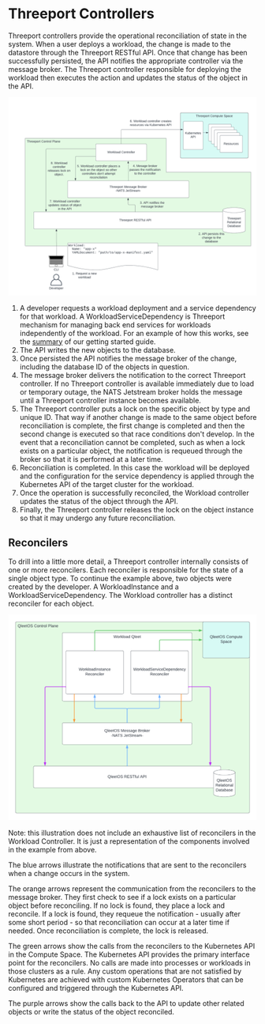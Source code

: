 # Threeport Controllers

Threeport controllers provide the operational reconciliation of state in the
system.  When a user deploys a workload, the change is made to the datastore
through the Threeport RESTful API.  Once that change has been successfully
persisted, the API notifies the appropriate controller via the message broker.
The Threeport controller responsible for deploying the workload then executes
the action and updates the status of the object in the API.

![Workload Controller](../img/WorkloadController.png)

1. A developer requests a workload deployment and a service dependency for that
   workload.  A WorkloadServiceDependency is Threeport mechanism for managing
   back end services for workloads independently of the workload.  For an
   example of how this works, see the [summary](guides/getting-started/#summary)
   of our getting started guide.
2. The API writes the new objects to the database.
3. Once persisted the API notifies the message broker of the change, including
   the database ID of the objects in question.
4. The message broker delivers the notification to the correct Threeport
   controller.  If no Threeport controller is available immediately due to load
   or temporary outage, the NATS Jetstream broker holds the message until a
   Threeport controller instance becomes available.
5. The Threeport controller puts a lock on the specific object by type and
   unique ID.  That way if another change is made to the same object before
   reconciliation is complete, the first change is completed and then the second
   change is executed so that race conditions don't develop.  In the event that
   a reconciliation cannot be completed, such as when a lock exists on a
   particular object, the notification is requeued through the broker so that it
   is performed at a later time.
6. Reconciliation is completed.  In this case the workload will be deployed and
   the configuration for the service dependency is applied through the
   Kubernetes API of the target cluster for the workload.
7. Once the operation is successfully reconciled, the Workload controller
   updates the status of the object through the API.
8. Finally, the Threeport controller releases the lock on the object instance so
   that it may undergo any future reconciliation.

## Reconcilers

To drill into a little more detail, a Threeport controller internally consists
of one or more reconcilers.  Each reconciler is responsible for the state of a
single object type.  To continue the example above, two objects were created by
the developer.  A WorkloadInstance and a WorkloadServiceDependency.  The
Workload controller has a distinct reconciler for each object.

![Workload Controller Reconcilers](../img/ThreeportReconcilers.png)

Note: this illustration does not include an exhaustive list of reconcilers in
the Workload Controller.  It is just a representation of the components involved
in the example from above.

The blue arrows illustrate the notifications that are sent to the reconcilers
when a change occurs in the system.

The orange arrows represent the communication from the reconcilers to the
message broker.  They first check to see if a lock exists on a particular object
before reconciling.  If no lock is found, they place a lock and reconcile.  If a
lock is found, they requeue the notification - usually after some short period -
so that reconciliation can occur at a later time if needed.  Once reconciliation
is complete, the lock is released.

The green arrows show the calls from the reconcilers to the Kubernetes API in
the Compute Space.  The Kubernetes API provides the primary interface point for
the reconcilers.  No calls are made into processes or workloads in those
clusters as a rule.  Any custom operations that are not satisfied by Kubernetes
are achieved with custom Kubernetes Operators that can be configured and
triggered through the Kubernetes API.

The purple arrows show the calls back to the API to update other related objects
or write the status of the object reconciled.

